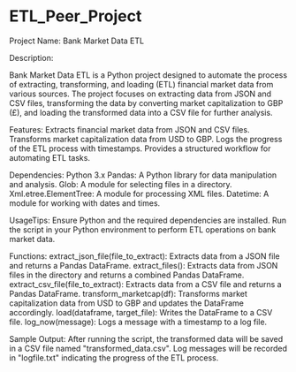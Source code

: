# ETL_Peer_Project
Project Name: Bank Market Data ETL

Description:

Bank Market Data ETL is a Python project designed to automate the process of extracting, transforming, and loading (ETL) financial market data from various sources. The project focuses on extracting data from JSON and CSV files, transforming the data by converting market capitalization to GBP (£), and loading the transformed data into a CSV file for further analysis.

Features:
Extracts financial market data from JSON and CSV files.
Transforms market capitalization data from USD to GBP.
Logs the progress of the ETL process with timestamps.
Provides a structured workflow for automating ETL tasks.


Dependencies:
Python 3.x
Pandas: A Python library for data manipulation and analysis.
Glob: A module for selecting files in a directory.
Xml.etree.ElementTree: A module for processing XML files.
Datetime: A module for working with dates and times.

UsageTips:
Ensure Python and the required dependencies are installed.
Run the script in your Python environment to perform ETL operations on bank market data.


Functions:
extract_json_file(file_to_extract): Extracts data from a JSON file and returns a Pandas DataFrame.
extract_files(): Extracts data from JSON files in the directory and returns a combined Pandas DataFrame.
extract_csv_file(file_to_extract): Extracts data from a CSV file and returns a Pandas DataFrame.
transform_marketcap(df): Transforms market capitalization data from USD to GBP and updates the DataFrame accordingly.
load(dataframe, target_file): Writes the DataFrame to a CSV file.
log_now(message): Logs a message with a timestamp to a log file.


Sample Output:
After running the script, the transformed data will be saved in a CSV file named "transformed_data.csv". Log messages will be recorded in "logfile.txt" indicating the progress of the ETL process.
